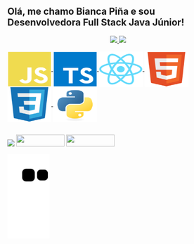 ## Olá, me  chamo Bianca Piña e sou Desenvolvedora Full Stack Java Júnior!
<div align="center">
  <a href="https://github.com/BiancaPinaLins">
  <img height="180em" src="https://github-readme-stats.vercel.app/api?username=BiancaPinaLins&show_icons=true&theme=dracula&include_all_commits=true&count_private=true"/>
  <img height="180em" src="https://github-readme-stats.vercel.app/api/top-langs/?username=BiancaPinaLins&layout=compact&langs_count=7&theme=dracula"/>
</div>
<div style="display: inline_block"><br>
  <img align="center" alt="Bianca-Js" height=80" width="100" src="https://raw.githubusercontent.com/devicons/devicon/master/icons/javascript/javascript-plain.svg">
  <img align="center" alt="Bianca-Ts" height="80" width=100" src="https://raw.githubusercontent.com/devicons/devicon/master/icons/typescript/typescript-plain.svg">
  <img align="center" alt="Bianca-React" height="80" width="100" src="https://raw.githubusercontent.com/devicons/devicon/master/icons/react/react-original.svg">
  <img align="center" alt="Bianca-HTML" height="80" width="100" src="https://raw.githubusercontent.com/devicons/devicon/master/icons/html5/html5-original.svg">
  <img align="center" alt="Bianca-CSS" height="80" width="100" src="https://raw.githubusercontent.com/devicons/devicon/master/icons/css3/css3-original.svg">
  <img align="center" alt="Bianca-Python" height="80" width="100" src="https://raw.githubusercontent.com/devicons/devicon/master/icons/python/python-original.svg">
  
</div>
  
  ##
 
<div> 
  
 <a href="https://discord.gg/wagxzStdcR" target="_blank"><img src="https://img.shields.io/badge/Discord-7289DA?style=for-the-badge&logo=discord&logoColor=white" target="_blank"></a> 
  <a href = "mailto:bianca_pinalins@outlook.com"><img src="https://www.pcworld.com/wp-content/uploads/2021/09/1055.outlook-logo-2_thumb_56da2757-100841646-orig.jpg?quality=50&strip=all" height="27" width="110"></a>
  <a href="https://www.linkedin.com/in/biancapiñalins" target="_blank"><img src="https://nextforme.com/wp-content/uploads/2019/04/linkedin-large-logo.png" height="27" width="110"></a> 
 
  ![Snake animation](https://github.com/rafaballerini/rafaballerini/blob/output/github-contribution-grid-snake.svg)
 
</div>



